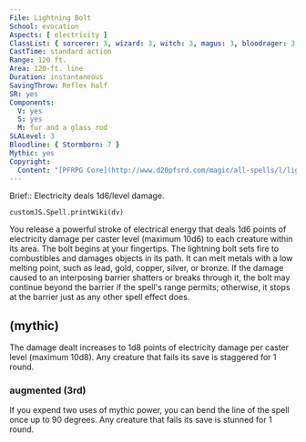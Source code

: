 ```yaml
---
File: Lightning Bolt
School: evocation
Aspects: [ electricity ]
ClassList: { sorcerer: 3, wizard: 3, witch: 3, magus: 3, bloodrager: 3, occultist: 3 }
CastTime: standard action
Range: 120 ft.
Area: 120-ft. line
Duration: instantaneous
SavingThrow: Reflex half
SR: yes
Components:
  V: yes
  S: yes
  M: fur and a glass rod
SLALevel: 3
Bloodline: { Stormborn: 7 }
Mythic: yes
Copyright:
  Content: "[PFRPG Core](http://www.d20pfsrd.com/magic/all-spells/l/lightning-bolt)"
---
```

Brief:: Electricity deals 1d6/level damage.

```dataviewjs
customJS.Spell.printWiki(dv)
```

You release a powerful stroke of electrical energy that deals 1d6 points of electricity damage per caster level (maximum 10d6) to each creature within its area. The bolt begins at your fingertips.  The lightning bolt sets fire to combustibles and damages objects in its path. It can melt metals with a low melting point, such as lead, gold, copper, silver, or bronze. If the damage caused to an interposing barrier shatters or breaks through it, the bolt may continue beyond the barrier if the spell's range permits; otherwise, it stops at the barrier just as any other spell effect does.


## (mythic)

The damage dealt increases to 1d8 points of electricity damage per caster level (maximum 10d8). Any creature that fails its save is staggered for 1 round.


### augmented (3rd)

If you expend two uses of mythic power, you can bend the line of the spell once up to 90 degrees. Any creature that fails its save is stunned for 1 round.
